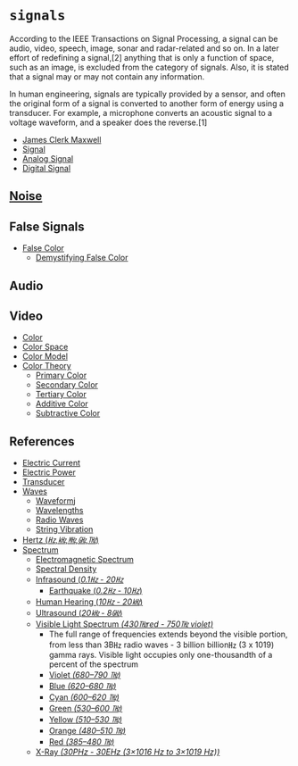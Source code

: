 # `signals`

According to the IEEE Transactions on Signal Processing, a signal can be audio, video, speech, image, sonar and radar-related and so on.  In a later effort of redefining a signal,[2] anything that is only a function of space, such as an image, is excluded from the category of signals. Also, it is stated that a signal may or may not contain any information.

In human engineering, signals are typically provided by a sensor, and often the original form of a signal is converted to another form of energy using a transducer. For example, a microphone converts an acoustic signal to a voltage waveform, and a speaker does the reverse.[1]

  - [James Clerk Maxwell](https://en.wikipedia.org/wiki/James_Clerk_Maxwell)
  - [Signal](https://en.wikipedia.org/wiki/Signal)
  - [Analog Signal](https://en.wikipedia.org/wiki/Analog_signal)
  - [Digital Signal](https://en.wikipedia.org/wiki/Digital_signal_(signal_processing))


## [Noise](https://en.wikipedia.org/wiki/Noise_(electronics))

## False Signals

  - [False Color](https://en.wikipedia.org/wiki/False_color)
    - [Demystifying False Color](https://www.youtube.com/watch?v=83UU4jcMywg)



## Audio


## Video

  - [Color](https://en.wikipedia.org/wiki/Color)
  - [Color Space](https://en.wikipedia.org/wiki/Color_space)
  - [Color Model](https://en.wikipedia.org/wiki/Color_model)
  - [Color Theory](https://en.wikipedia.org/wiki/Color_theory)
    - [Primary Color](https://en.wikipedia.org/wiki/Primary_color)
    - [Secondary Color](https://en.wikipedia.org/wiki/Secondary_color)
    - [Tertiary Color](https://en.wikipedia.org/wiki/Tertiary)
    - [Additive Color](https://en.wikipedia.org/wiki/Additive_color)
    - [Subtractive Color](https://en.wikipedia.org/wiki/Subtractive_color)


## References

  - [Electric Current](https://en.wikipedia.org/wiki/Electric_current)
  - [Electric Power](https://en.wikipedia.org/wiki/Electric_power)
  - [Transducer](https://en.wikipedia.org/wiki/Transducer)
  - [Waves](https://en.wikipedia.org/wiki/Wave)
    - [Waveform](https://www.youtube.com/watch?v=EpksdNGlCpk)j
    - [Wavelengths](https://en.wikipedia.org/wiki/Wavelength)
    - [Radio Waves](https://en.wikipedia.org/wiki/Radio_wave)
    - [String Vibration](https://en.wikipedia.org/wiki/String_vibration)
  - [Hertz (_㎐,㎑,㎒,㎓,㎔_)](https://en.wikipedia.org/wiki/Hertz)
  - [Spectrum](https://en.wikipedia.org/wiki/Spectrum)
    - [Electromagnetic Spectrum](https://en.wikipedia.org/wiki/Electromagnetic_spectrum)
    - [Spectral Density](https://en.wikipedia.org/wiki/Spectral_density)
    - [Infrasound (_0.1㎐ - 20㎐_](https://en.wikipedia.org/wiki/Infrasound)
      - [Earthquake (_0.2㎐ - 10㎐_)](https://www.src.com.au/earthquakes/seismology-101/what-is-an-earthquake/)
    - [Human Hearing (_10㎐ - 20㎑_)](https://www.youtube.com/watch?v=a69cKxFema8)
    - [Ultrasound (_20㎑ - 8㎓_)](https://www.youtube.com/watch?v=a69cKxFema8)
    - [Visible Light Spectrum _(430㎔red - 750㎔ violet)_](https://en.wikipedia.org/wiki/Visible_spectrum)
      - The full range of frequencies extends beyond the visible portion, from less than 3B㎐ radio waves - 3 billion billion㎐ (3 x 1019) gamma rays. Visible light occupies only one-thousandth of a percent of the spectrum
      - [Violet _(680–790 ㎔)_](https://en.wikipedia.org/wiki/Violet_(color))
      - [Blue   _(620–680 ㎔)_](https://en.wikipedia.org/wiki/Blue)
      - [Cyan   _(600–620 ㎔)_](https://en.wikipedia.org/wiki/Cyan)
      - [Green  _(530–600 ㎔)_](https://en.wikipedia.org/wiki/Green)
      - [Yellow _(510–530 ㎔)_](https://en.wikipedia.org/wiki/Yellow)
      - [Orange _(480–510 ㎔)_](https://en.wikipedia.org/wiki/Orange_(color))
      - [Red    _(385–480 ㎔)_](https://en.wikipedia.org/wiki/Red)
    - [X-Ray _(30PHz - 30EHz (3×1016 Hz to 3×1019 Hz))_](https://en.wikipedia.org/wiki/X-ray)

